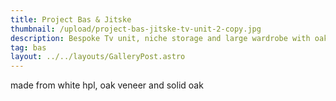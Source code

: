 ```yaml
---
title: Project Bas & Jitske
thumbnail: /upload/project-bas-jitske-tv-unit-2-copy.jpg
description: Bespoke Tv unit, niche storage and large wardrobe with oak veneer desk
tag: bas
layout: ../../layouts/GalleryPost.astro
---
```

made from white hpl, oak veneer and solid oak